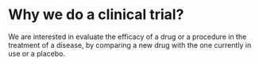 # Why we do a clinical trial?
We are interested in evaluate the efficacy of a drug or a procedure in the treatment of a disease, by comparing a new drug with the one currently in use or a placebo.

